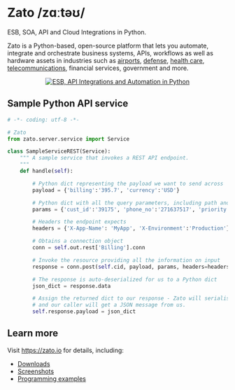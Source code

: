 <p align="center">
  <a href="https://zato.io"><img alt="" src="https://zato.io/static/img/intro/banner.webp" /></a>
</p>

# Zato /zɑːtəʊ/

ESB, SOA, API and Cloud Integrations in Python.

Zato is a Python-based, open-source platform that lets you automate, integrate and orchestrate business systems,
APIs, workflows as well as hardware assets in industries such as
[airports](https://zato.io/en/industry/airports/index.html),
[defense](https://zato.io/en/industry/defense/index.html),
[health care](https://zato.io/en/industry/healthcare/index.html),
[telecommunications](https://zato.io/en/industry/telecom/index.html),
financial services,
government
and more.

<p align="center">
  <a href="https://zato.io"><img alt="ESB, API Integrations and Automation in Python" src="https://upcdn.io/kW15bqq/raw/root/static/img/intro/bus.png" /></a>
</p>

## Sample Python API service

```python
# -*- coding: utf-8 -*-

# Zato
from zato.server.service import Service

class SampleServiceREST(Service):
    """ A sample service that invokes a REST API endpoint.
    """
    def handle(self):

        # Python dict representing the payload we want to send across
        payload = {'billing':'395.7', 'currency':'USD'}

        # Python dict with all the query parameters, including path and query string
        params = {'cust_id':'39175', 'phone_no':'271637517', 'priority':'normal'}

        # Headers the endpoint expects
        headers = {'X-App-Name': 'MyApp', 'X-Environment':'Production'}

        # Obtains a connection object
        conn = self.out.rest['Billing'].conn

        # Invoke the resource providing all the information on input
        response = conn.post(self.cid, payload, params, headers=headers)

        # The response is auto-deserialized for us to a Python dict
        json_dict = response.data

        # Assign the returned dict to our response - Zato will serialise it to JSON
        # and our caller will get a JSON message from us.
        self.response.payload = json_dict
```

## Learn more

Visit https://zato.io for details, including:

* [Downloads](https://zato.io/en/docs/3.2/admin/guide/install/index.html)
* [Screenshots](https://zato.io/en/docs/3.2/intro/screenshots.html)
* [Programming examples](https://zato.io/en/docs/3.2/dev/index.html)
